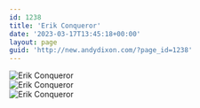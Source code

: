 ```yaml
---
id: 1238
title: 'Erik Conqueror'
date: '2023-03-17T13:45:18+00:00'
layout: page
guid: 'http://new.andydixon.com/?page_id=1238'
---
```


![Erik Conqueror](https://i0.wp.com/assets.g8x2.ldn.idrivee2-23.com/posters/Erik%20Conqueror%2001.jpg?w=1200&ssl=1 "Erik Conqueror")  
![Erik Conqueror](https://i0.wp.com/assets.g8x2.ldn.idrivee2-23.com/posters/Erik%20Conqueror%2002.jpg?w=1200&ssl=1 "Erik Conqueror")  
![Erik Conqueror](https://i0.wp.com/assets.g8x2.ldn.idrivee2-23.com/posters/Erik%20Conqueror%2003.jpg?w=1200&ssl=1 "Erik Conqueror")